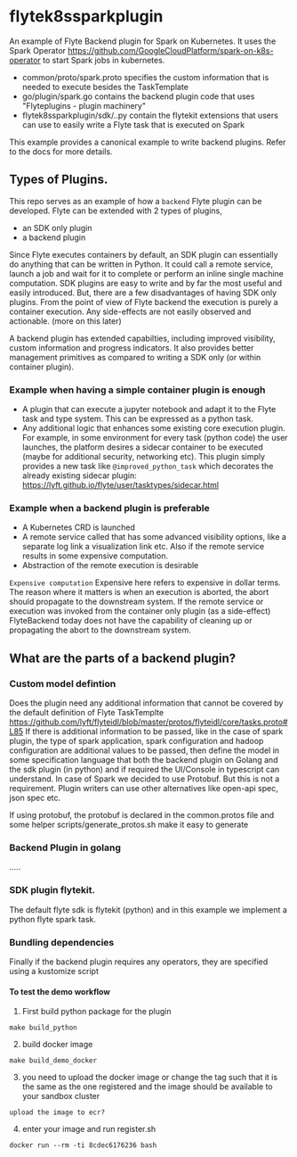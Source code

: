 # flytek8ssparkplugin
An example of Flyte Backend plugin for Spark on Kubernetes. It uses the Spark Operator https://github.com/GoogleCloudPlatform/spark-on-k8s-operator to start Spark jobs in kubernetes.

- common/proto/spark.proto specifies the custom information that is needed to execute besides the TaskTemplate
- go/plugin/spark.go contains the backend plugin code that uses "Flyteplugins - plugin machinery"
- flytek8ssparkplugin/sdk/..py contain the flytekit extensions that users can use to easily write a Flyte task that is executed on Spark

This example provides a canonical example to write backend plugins. Refer to the docs for more details.

## Types of Plugins.
This repo serves as an example of how a `backend` Flyte plugin can be developed. Flyte can be extended with 2 types of plugins,
 - an SDK only plugin
 - a backend plugin

Since Flyte executes containers by default, an SDK plugin can essentially do anything that can be written in Python. It could call a remote service, launch a job and wait for it to complete or perform
an inline single machine computation. SDK plugins are easy to write and by far the most useful and easily introduced. But, there are a few disadvantages of having SDK only plugins. From the point of
view of Flyte backend the execution is purely a container execution. Any side-effects are not easily observed and actionable. (more on this later)

A backend plugin has extended capabilties, including improved visibility, custom information and progress indicators. It also provides better management primitives as compared to writing a SDK only (or within container plugin). 

### Example when having a simple container plugin is enough
 - A plugin that can execute a jupyter notebook and adapt it to the Flyte task and type system. This can be expressed as a python task.
 - Any additional logic that enhances some existing core execution plugin. For example, in some environment for every task (python code) the user launches, the platform desires a sidecar container to
   be executed (maybe for additional security, networking etc). This plugin simply provides a new task like `@improved_python_task` which decorates the already existing sidecar plugin: https://lyft.github.io/flyte/user/tasktypes/sidecar.html

### Example when a backend plugin is preferable
 - A Kubernetes CRD is launched
 - A remote service called that has some advanced visibility options, like a separate log link a visualization link etc. Also if the remote service results in some expensive computation.
 - Abstraction of the remote execution is desirable

`Expensive computation` Expensive here refers to expensive in dollar terms. The reason where it matters is when an execution is aborted, the abort should propagate to the downstream system. If the
remote service or execution was invoked from the container only plugin (as a side-effect) FlyteBackend today does not have the capability of cleaning up or propagating the abort to the downstream
system.


## What are the parts of a backend plugin?

### Custom model defintion
 Does the plugin need any additional information that cannot be covered by the default definition of Flyte TaskTemplte https://github.com/lyft/flyteidl/blob/master/protos/flyteidl/core/tasks.proto#L85
If there is additional information to be passed, like in the case of spark plugin, the type of spark application, spark configuration and hadoop configuration are additional values to be passed, then
define the model in some specification language that both the backend plugin on Golang and the sdk plugin (in python) and if required the UI/Console in typescript can understand.
In case of Spark we decided to use Protobuf. But this is not a requirement. Plugin writers can use other alternatives like open-api spec, json spec etc.

If using protobuf, the protobuf is declared in the common.protos file and some helper scripts/generate_protos.sh make it easy to generate

### Backend Plugin in golang
.....


### SDK plugin flytekit.
The default flyte sdk is flytekit (python) and in this example we implement a python flyte spark task.


### Bundling dependencies
Finally if the backend plugin requires any operators, they are specified using a kustomize script


#### To test the demo workflow
1. First build python package for the plugin
```
make build_python
```

2. build docker image
```
make build_demo_docker
```
3. you need to upload the docker image or change the tag such that it is the same as the one registered and the image should be available to your sandbox cluster
```
upload the image to ecr?
```
4. enter your image and run register.sh
```
docker run --rm -ti 8cdec6176236 bash
```
